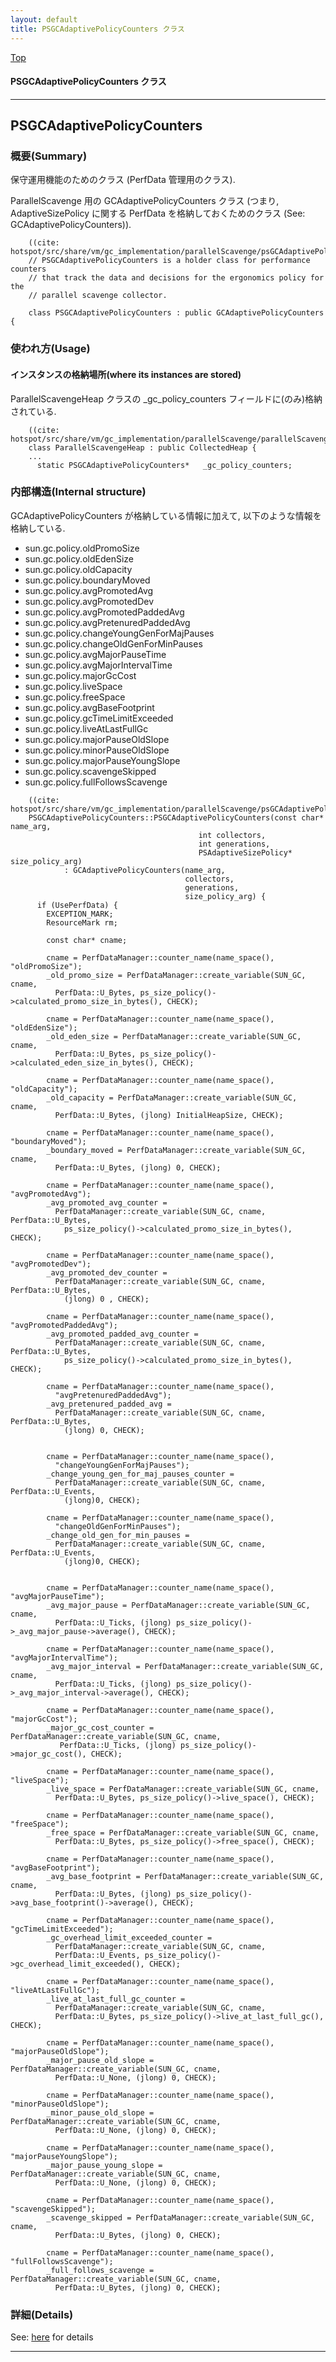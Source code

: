 ```yaml
---
layout: default
title: PSGCAdaptivePolicyCounters クラス 
---
```

[Top](../index.html)

#### PSGCAdaptivePolicyCounters クラス 



---
## <a name="norQH1mHTf" id="norQH1mHTf">PSGCAdaptivePolicyCounters</a>

### 概要(Summary)
保守運用機能のためのクラス (PerfData 管理用のクラス).

ParallelScavenge 用の GCAdaptivePolicyCounters クラス
(つまり, AdaptiveSizePolicy に関する PerfData を格納しておくためのクラス (See: GCAdaptivePolicyCounters)).


```
    ((cite: hotspot/src/share/vm/gc_implementation/parallelScavenge/psGCAdaptivePolicyCounters.hpp))
    // PSGCAdaptivePolicyCounters is a holder class for performance counters
    // that track the data and decisions for the ergonomics policy for the
    // parallel scavenge collector.
    
    class PSGCAdaptivePolicyCounters : public GCAdaptivePolicyCounters {
```

### 使われ方(Usage)
#### インスタンスの格納場所(where its instances are stored)
ParallelScavengeHeap クラスの _gc_policy_counters フィールドに(のみ)格納されている.


```
    ((cite: hotspot/src/share/vm/gc_implementation/parallelScavenge/parallelScavengeHeap.hpp))
    class ParallelScavengeHeap : public CollectedHeap {
    ...
      static PSGCAdaptivePolicyCounters*   _gc_policy_counters;
```

### 内部構造(Internal structure)
GCAdaptivePolicyCounters が格納している情報に加えて, 
以下のような情報を格納している.

  * sun.gc.policy.oldPromoSize
  * sun.gc.policy.oldEdenSize
  * sun.gc.policy.oldCapacity
  * sun.gc.policy.boundaryMoved
  * sun.gc.policy.avgPromotedAvg
  * sun.gc.policy.avgPromotedDev
  * sun.gc.policy.avgPromotedPaddedAvg
  * sun.gc.policy.avgPretenuredPaddedAvg
  * sun.gc.policy.changeYoungGenForMajPauses
  * sun.gc.policy.changeOldGenForMinPauses
  * sun.gc.policy.avgMajorPauseTime
  * sun.gc.policy.avgMajorIntervalTime
  * sun.gc.policy.majorGcCost
  * sun.gc.policy.liveSpace
  * sun.gc.policy.freeSpace
  * sun.gc.policy.avgBaseFootprint
  * sun.gc.policy.gcTimeLimitExceeded
  * sun.gc.policy.liveAtLastFullGc
  * sun.gc.policy.majorPauseOldSlope
  * sun.gc.policy.minorPauseOldSlope
  * sun.gc.policy.majorPauseYoungSlope
  * sun.gc.policy.scavengeSkipped
  * sun.gc.policy.fullFollowsScavenge


```
    ((cite: hotspot/src/share/vm/gc_implementation/parallelScavenge/psGCAdaptivePolicyCounters.cpp))
    PSGCAdaptivePolicyCounters::PSGCAdaptivePolicyCounters(const char* name_arg,
                                          int collectors,
                                          int generations,
                                          PSAdaptiveSizePolicy* size_policy_arg)
            : GCAdaptivePolicyCounters(name_arg,
                                       collectors,
                                       generations,
                                       size_policy_arg) {
      if (UsePerfData) {
        EXCEPTION_MARK;
        ResourceMark rm;
    
        const char* cname;
    
        cname = PerfDataManager::counter_name(name_space(), "oldPromoSize");
        _old_promo_size = PerfDataManager::create_variable(SUN_GC, cname,
          PerfData::U_Bytes, ps_size_policy()->calculated_promo_size_in_bytes(), CHECK);
    
        cname = PerfDataManager::counter_name(name_space(), "oldEdenSize");
        _old_eden_size = PerfDataManager::create_variable(SUN_GC, cname,
          PerfData::U_Bytes, ps_size_policy()->calculated_eden_size_in_bytes(), CHECK);
    
        cname = PerfDataManager::counter_name(name_space(), "oldCapacity");
        _old_capacity = PerfDataManager::create_variable(SUN_GC, cname,
          PerfData::U_Bytes, (jlong) InitialHeapSize, CHECK);
    
        cname = PerfDataManager::counter_name(name_space(), "boundaryMoved");
        _boundary_moved = PerfDataManager::create_variable(SUN_GC, cname,
          PerfData::U_Bytes, (jlong) 0, CHECK);
    
        cname = PerfDataManager::counter_name(name_space(), "avgPromotedAvg");
        _avg_promoted_avg_counter =
          PerfDataManager::create_variable(SUN_GC, cname, PerfData::U_Bytes,
            ps_size_policy()->calculated_promo_size_in_bytes(), CHECK);
    
        cname = PerfDataManager::counter_name(name_space(), "avgPromotedDev");
        _avg_promoted_dev_counter =
          PerfDataManager::create_variable(SUN_GC, cname, PerfData::U_Bytes,
            (jlong) 0 , CHECK);
    
        cname = PerfDataManager::counter_name(name_space(), "avgPromotedPaddedAvg");
        _avg_promoted_padded_avg_counter =
          PerfDataManager::create_variable(SUN_GC, cname, PerfData::U_Bytes,
            ps_size_policy()->calculated_promo_size_in_bytes(), CHECK);
    
        cname = PerfDataManager::counter_name(name_space(),
          "avgPretenuredPaddedAvg");
        _avg_pretenured_padded_avg =
          PerfDataManager::create_variable(SUN_GC, cname, PerfData::U_Bytes,
            (jlong) 0, CHECK);
    
    
        cname = PerfDataManager::counter_name(name_space(),
          "changeYoungGenForMajPauses");
        _change_young_gen_for_maj_pauses_counter =
          PerfDataManager::create_variable(SUN_GC, cname, PerfData::U_Events,
            (jlong)0, CHECK);
    
        cname = PerfDataManager::counter_name(name_space(),
          "changeOldGenForMinPauses");
        _change_old_gen_for_min_pauses =
          PerfDataManager::create_variable(SUN_GC, cname, PerfData::U_Events,
            (jlong)0, CHECK);
    
    
        cname = PerfDataManager::counter_name(name_space(), "avgMajorPauseTime");
        _avg_major_pause = PerfDataManager::create_variable(SUN_GC, cname,
          PerfData::U_Ticks, (jlong) ps_size_policy()->_avg_major_pause->average(), CHECK);
    
        cname = PerfDataManager::counter_name(name_space(), "avgMajorIntervalTime");
        _avg_major_interval = PerfDataManager::create_variable(SUN_GC, cname,
          PerfData::U_Ticks, (jlong) ps_size_policy()->_avg_major_interval->average(), CHECK);
    
        cname = PerfDataManager::counter_name(name_space(), "majorGcCost");
        _major_gc_cost_counter = PerfDataManager::create_variable(SUN_GC, cname,
           PerfData::U_Ticks, (jlong) ps_size_policy()->major_gc_cost(), CHECK);
    
        cname = PerfDataManager::counter_name(name_space(), "liveSpace");
        _live_space = PerfDataManager::create_variable(SUN_GC, cname,
          PerfData::U_Bytes, ps_size_policy()->live_space(), CHECK);
    
        cname = PerfDataManager::counter_name(name_space(), "freeSpace");
        _free_space = PerfDataManager::create_variable(SUN_GC, cname,
          PerfData::U_Bytes, ps_size_policy()->free_space(), CHECK);
    
        cname = PerfDataManager::counter_name(name_space(), "avgBaseFootprint");
        _avg_base_footprint = PerfDataManager::create_variable(SUN_GC, cname,
          PerfData::U_Bytes, (jlong) ps_size_policy()->avg_base_footprint()->average(), CHECK);
    
        cname = PerfDataManager::counter_name(name_space(), "gcTimeLimitExceeded");
        _gc_overhead_limit_exceeded_counter =
          PerfDataManager::create_variable(SUN_GC, cname,
          PerfData::U_Events, ps_size_policy()->gc_overhead_limit_exceeded(), CHECK);
    
        cname = PerfDataManager::counter_name(name_space(), "liveAtLastFullGc");
        _live_at_last_full_gc_counter =
          PerfDataManager::create_variable(SUN_GC, cname,
          PerfData::U_Bytes, ps_size_policy()->live_at_last_full_gc(), CHECK);
    
        cname = PerfDataManager::counter_name(name_space(), "majorPauseOldSlope");
        _major_pause_old_slope = PerfDataManager::create_variable(SUN_GC, cname,
          PerfData::U_None, (jlong) 0, CHECK);
    
        cname = PerfDataManager::counter_name(name_space(), "minorPauseOldSlope");
        _minor_pause_old_slope = PerfDataManager::create_variable(SUN_GC, cname,
          PerfData::U_None, (jlong) 0, CHECK);
    
        cname = PerfDataManager::counter_name(name_space(), "majorPauseYoungSlope");
        _major_pause_young_slope = PerfDataManager::create_variable(SUN_GC, cname,
          PerfData::U_None, (jlong) 0, CHECK);
    
        cname = PerfDataManager::counter_name(name_space(), "scavengeSkipped");
        _scavenge_skipped = PerfDataManager::create_variable(SUN_GC, cname,
          PerfData::U_Bytes, (jlong) 0, CHECK);
    
        cname = PerfDataManager::counter_name(name_space(), "fullFollowsScavenge");
        _full_follows_scavenge = PerfDataManager::create_variable(SUN_GC, cname,
          PerfData::U_Bytes, (jlong) 0, CHECK);
```




### 詳細(Details)
See: [here](../doxygen/classPSGCAdaptivePolicyCounters.html) for details

---
